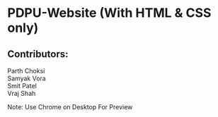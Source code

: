 # PDPU-Website (With HTML & CSS only)

## Contributors:
Parth Choksi\
Samyak Vora\
Smit Patel\
Vraj Shah

Note: Use Chrome on Desktop For Preview 
